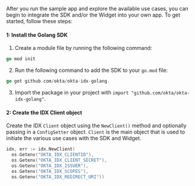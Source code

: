 After you run the sample app and explore the available use cases, you can begin to integrate the SDK and/or the Widget into your own app. To get started, follow these steps:

#### 1: Install the Golang SDK

1. Create a module file by running the following command:

```go
go mod init
```

2. Run the following command to add the SDK to your `go.mod` file:

```go
go get github.com/okta/okta-idx-golang.
```

3. Import the package in your project with `import "github.com/okta/okta-idx-golang"`.

#### 2: Create the IDX Client object

Create the IDX `Client` object using the `NewClient()` method and optionally passing in
a `ConfigSetter` object. `Client` is the main object that is used to initiate
the various use cases with the SDK and Widget.

```go
idx, err := idx.NewClient(
  os.Getenv("OKTA_IDX_CLIENTID"),
  os.Getenv("OKTA_IDX_CLIENT_SECRET"),
  os.Getenv("OKTA_IDX_ISSUER"),
  os.Getenv("OKTA_IDX_SCOPES"),
  os.Getenv("OKTA_IDX_REDIRECT_URI"))
```
